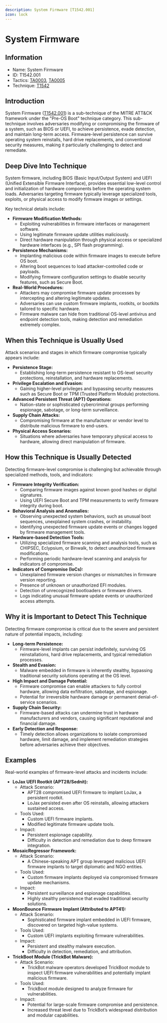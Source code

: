 ```yaml
---
description: System Firmware [T1542.001]
icon: lock
---
```


# System Firmware

## Information

* Name: System Firmware
* ID: T1542.001
* Tactics: [TA0003](../../ta0003/), [TA0005](../)
* Technique: [T1542](./)

## Introduction

System Firmware ([T1542.001](https://attack.mitre.org/techniques/T1542/001/)) is a sub-technique of the MITRE ATT\&CK framework under the "Pre-OS Boot" technique category. This sub-technique involves adversaries modifying or compromising the firmware of a system, such as BIOS or UEFI, to achieve persistence, evade detection, and maintain long-term access. Firmware-level persistence can survive operating system reinstalls, hard drive replacements, and conventional security measures, making it particularly challenging to detect and remediate.

## Deep Dive Into Technique

System firmware, including BIOS (Basic Input/Output System) and UEFI (Unified Extensible Firmware Interface), provides essential low-level control and initialization of hardware components before the operating system loads. Adversaries targeting firmware typically leverage specialized tools, exploits, or physical access to modify firmware images or settings.

Key technical details include:

* **Firmware Modification Methods:**
  * Exploiting vulnerabilities in firmware interfaces or management software.
  * Using legitimate firmware update utilities maliciously.
  * Direct hardware manipulation through physical access or specialized hardware interfaces (e.g., SPI flash programming).
* **Persistence Mechanisms:**
  * Implanting malicious code within firmware images to execute before OS boot.
  * Altering boot sequences to load attacker-controlled code or payloads.
  * Modifying firmware configuration settings to disable security features, such as Secure Boot.
* **Real-World Procedures:**
  * Attackers may compromise firmware update processes by intercepting and altering legitimate updates.
  * Adversaries can use custom firmware implants, rootkits, or bootkits tailored to specific hardware.
  * Firmware malware can hide from traditional OS-level antivirus and endpoint detection tools, making detection and remediation extremely complex.

## When this Technique is Usually Used

Attack scenarios and stages in which firmware compromise typically appears include:

* **Persistence Stage:**
  * Establishing long-term persistence resistant to OS-level security protections, reinstallation, and hardware replacements.
* **Privilege Escalation and Evasion:**
  * Gaining higher-level privileges and bypassing security measures such as Secure Boot or TPM (Trusted Platform Module) protections.
* **Advanced Persistent Threat (APT) Operations:**
  * Nation-state or sophisticated cybercriminal groups performing espionage, sabotage, or long-term surveillance.
* **Supply Chain Attacks:**
  * Compromising firmware at the manufacturer or vendor level to distribute malicious firmware to end-users.
* **Physical Access Scenarios:**
  * Situations where adversaries have temporary physical access to hardware, allowing direct manipulation of firmware.

## How this Technique is Usually Detected

Detecting firmware-level compromise is challenging but achievable through specialized methods, tools, and indicators:

* **Firmware Integrity Verification:**
  * Comparing firmware images against known good hashes or digital signatures.
  * Using UEFI Secure Boot and TPM measurements to verify firmware integrity during boot.
* **Behavioral Analysis and Anomalies:**
  * Observing unexpected system behaviors, such as unusual boot sequences, unexplained system crashes, or instability.
  * Identifying unexpected firmware update events or changes logged by firmware management tools.
* **Hardware-based Detection Tools:**
  * Utilizing specialized firmware scanning and analysis tools, such as CHIPSEC, Eclypsium, or Binwalk, to detect unauthorized firmware modifications.
  * Performing periodic hardware-level scanning and analysis for indicators of compromise.
* **Indicators of Compromise (IoCs):**
  * Unexplained firmware version changes or mismatches in firmware version reporting.
  * Presence of unknown or unauthorized EFI modules.
  * Detection of unrecognized bootloaders or firmware drivers.
  * Logs indicating unusual firmware update events or unauthorized access attempts.

## Why it is Important to Detect This Technique

Detecting firmware compromise is critical due to the severe and persistent nature of potential impacts, including:

* **Long-term Persistence:**
  * Firmware-level implants can persist indefinitely, surviving OS reinstallations, hard drive replacements, and typical remediation processes.
* **Stealth and Evasion:**
  * Malware embedded in firmware is inherently stealthy, bypassing traditional security solutions operating at the OS level.
* **High Impact and Damage Potential:**
  * Firmware compromise can enable attackers to fully control hardware, allowing data exfiltration, sabotage, and espionage.
  * Potential for irreversible hardware damage or permanent denial-of-service scenarios.
* **Supply Chain Security:**
  * Firmware-based attacks can undermine trust in hardware manufacturers and vendors, causing significant reputational and financial damage.
* **Early Detection and Response:**
  * Timely detection allows organizations to isolate compromised hardware, limit damage, and implement remediation strategies before adversaries achieve their objectives.

## Examples

Real-world examples of firmware-level attacks and incidents include:

* **LoJax UEFI Rootkit (APT28/Sednit):**
  * Attack Scenario:
    * APT28 compromised UEFI firmware to implant LoJax, a persistent rootkit.
    * LoJax persisted even after OS reinstalls, allowing attackers sustained access.
  * Tools Used:
    * Custom UEFI firmware implants.
    * Modified legitimate firmware update tools.
  * Impact:
    * Persistent espionage capability.
    * Difficulty in detection and remediation due to deep firmware integration.
* **MosaicRegressor Framework:**
  * Attack Scenario:
    * A Chinese-speaking APT group leveraged malicious UEFI firmware implants to target diplomatic and NGO entities.
  * Tools Used:
    * Custom firmware implants deployed via compromised firmware update mechanisms.
  * Impact:
    * Persistent surveillance and espionage capabilities.
    * Highly stealthy persistence that evaded traditional security solutions.
* **MoonBounce Firmware Implant (Attributed to APT41):**
  * Attack Scenario:
    * Sophisticated firmware implant embedded in UEFI firmware, discovered on targeted high-value systems.
  * Tools Used:
    * Custom UEFI implants exploiting firmware vulnerabilities.
  * Impact:
    * Persistent and stealthy malware execution.
    * Difficulty in detection, remediation, and attribution.
* **TrickBoot Module (TrickBot Malware):**
  * Attack Scenario:
    * TrickBot malware operators developed TrickBoot module to inspect UEFI firmware vulnerabilities and potentially implant malicious firmware.
  * Tools Used:
    * TrickBoot module designed to analyze firmware for vulnerabilities.
  * Impact:
    * Potential for large-scale firmware compromise and persistence.
    * Increased threat level due to TrickBot’s widespread distribution and modular capabilities.
